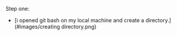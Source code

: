 Step one:
- [i opened git bash on my local machine and create a directory.] (#images/creating directory.png)

